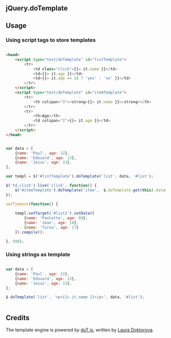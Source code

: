 ## jQuery.doTemplate

## Usage

### Using script tags to store templates

```html

<head>
	<script type="text/doTemplate" id="listTemplate">
		<tr>
			<td class="click">{{= it.name }}</td>
			<td>{{= it.age }}</td>
			<td>{{= it.age >= 18 ? 'yes' : 'no' }}</td>
		</tr>
	</script>
	<script type="text/doTemplate" id="itemTemplate">
		<tr>
			<th colspan="3"><strong>{{= it.name }}</strong></th>
		</tr>
		<tr>
			<th>Age</th>
			<td colspan="2">{{= it.age }}</td>
		</tr>
	</script>
</head>

```

```javascript

var data = [
	{name: 'Paul', age: 22},
	{name: 'Edouard', age: 13},
	{name: 'Jesus', age: 33},
];

var templ = $('#listTemplate').doTemplate('list', data, '#list');

$('td.click').live('click', function() {
	$('#itemTemplate').doTemplate('item',  $.doTemplate.get(this).dataObject, this);
});

setTimeout(function() {
	
	templ.setTarget('#list2').setData([
		{name: 'Paulette', age: 69},
		{name: 'Jean', age: 18},
		{name: 'Turna', age: 17}
	]).compile();

}, 500);

```

### Using strings as template

```javascript

var data = [
	{name: 'Paul', age: 22},
	{name: 'Edouard', age: 13},
	{name: 'Jesus', age: 33},
];

$.doTemplate('list', '<p>{{= it.name }}</p>', data, '#list');
	
```


## Credits

The template engine is powered by [doT.js](http://olado.github.com/doT/), written by [Laura Doktorova](https://github.com/olado).
